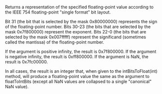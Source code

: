 Returns a representation of the specified floating-point value according to the IEEE 754 floating-point "single format" bit layout.

Bit 31 (the bit that is selected by the mask 0x80000000) represents the sign of the floating-point number.
Bits 30-23 (the bits that are selected by the mask 0x7f800000) represent the exponent.
Bits 22-0 (the bits that are selected by the mask 0x007fffff) represent the significand (sometimes called the mantissa) of the floating-point number.

If the argument is positive infinity, the result is 0x7f800000.
If the argument is negative infinity, the result is 0xff800000.
If the argument is NaN, the result is 0x7fc00000.

In all cases, the result is an integer that, when given to the intBitsToFloat(int) method, will produce a floating-point value the same as the argument to floatToIntBits (except all NaN values are collapsed to a single "canonical" NaN value).
